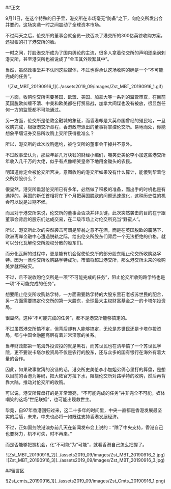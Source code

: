 ##正文

9月11日，在这个特殊的日子里，港交所在市场毫无“防备”之下，向伦交所发出合并要约，这场突袭一时之间震动了全球资本市场。

不过两天之后，伦交所的董事会就全员一致否决了港交所的300亿英镑收购方案，还狠狠的打了港交所的脸。

一时之间，打脸港交所成为了国内舆论的主流，很多人拿着伦交所的声明逐条讽刺港交所，甚至港交所也被说成了“金玉其外败絮其中”。

当然，虽然政事堂并不认同这些媒体，不过也得承认这场收购的确是一个“不可能完成的任务”。

 <div align="center">![Zst_MBT_20190916_1](../assets2019_09/images/Zst_MBT_20190916_1.gif)</div>

一方面，收购伦交所需要英国、欧盟、美国、加拿大等一系列的监管审查，在目前英国脱欧纠缠不清、中美和欧美都在打贸易战，加拿大间谍也没有被放，很显然任何一方的监管都不可能通过。

另一方面，伦交所是伦敦金融城的象征，而香港却是大英帝国曾经的殖民地，一旦收购完成，根据港交所章程，香港政府派出的董事将掌控伦交所。易地而处，你能想象平壤证券交易所收购上交所获得批准么？

所以，港交所的此次收购邀约，被伦交所的董事会干掉并不意外。

不过政事堂认为，那些年薪几万块钱的财经小编们，嘲笑史美伦李小加这些港交所年收入几千万的大佬，似乎有点像嘲笑皇帝下地用金锄头的农民。

明知道肯定会被伦交所否决，意图收购的港交所如果没有什么算计，能傻到帮着伦交所炒股价么？

很显然，港交所垂涎伦交所已有多年，必然做了积极的准备，而出手的时机也是有选择的。英国的新任首相将在下个月把英国脱欧的问题迅速激化，这种历史性的机会可以说是过期不候。

而且对于港交所来说，伦交所的董事会否决并非关键，此次突然袭击的目的在于跟董事会背后的股东们达成交易，在二级市场上对伦交所充当“野蛮人”。

所以，港交所此次的突然袭击可谓是醉翁之意不在酒，而是在英国脱欧的震荡下，欧洲离岸金融中心遭遇脱轨之际，给出伦交所股东们背后一个无法拒绝的价格，就可以分化瓦解伦交所股权分散的股东们。

而分化瓦解的过程中，更是能有机会促使伦交所的部分股东阻止伦交所收购路孚特。因为一旦伦交所收购路孚特成功，市值将超过港交所，那么港交所未来的收购美梦就将破灭。

不过，且不说收购伦交所是一项“不可能完成的任务”，阻止伦交所收购路孚特也是一项“不可能完成的任务”。

想要阻止伦交所收购路孚特，一方面需要路孚特的大股东黑石老板苏世民的配合，另一方面需要搞定伦交所的第一大股东，全球最大主权财富基金之一的卡塔尔投资局。

很显然，这种“不可能完成的任务”，都不是港交所能够搞定的。

不过虽然港交所搞不定，但背后却有人能够搞定，无论是苏世民还是卡塔尔投资局，都与中国金融圈高层有着非常深厚的关系。

当年财政部第一笔海外投资投的就是黑石，而苏世民也在清华搞了一个苏世民学院，更不要说卡塔尔投资局不仅是农行的股东，还与众多的国有银行在海外有着大量的合作。

因此，如果政事堂猜的没错的话，港交所史美伦李小加姐弟俩心里打的算盘，是想以目前的香港为筹码，把大陆官方拉下水，阻挠伦交所对路孚特的收购，然后再背靠大陆，推动对伦交所的收购。

可以说，港交所算盘打的是非常漂亮，“不可能完成的任务”并非完全不可能，媒体嘲笑的这场“世纪联姻”，也可能出现救世主。

毕竟，自97年香港回归过来，这二十多年的时间里，中央一直都是香港发展最坚实的后盾，未来，中央也必将一如既往支持香港发展经济。

不过，正如国务院港澳办前几天在新闻发布会上说的：“除了中央支持，香港自己也要努力，机不可失，时不再来。”

而是否能够把握机会，化“不可能”为“可能”，就看香港自己怎么把握了。

 <div align="center">![Zst_MBT_20190916_2](../assets2019_09/images/Zst_MBT_20190916_2.jpg)</div>
 <div align="center">![Zst_MBT_20190916_3](../assets2019_09/images/Zst_MBT_20190916_3.jpg)</div>

##留言区
 <div align="center">![Zst_cmts_20190916_1](../assets2019_09/images/Zst_Cmts_20190916_1.png)</div>